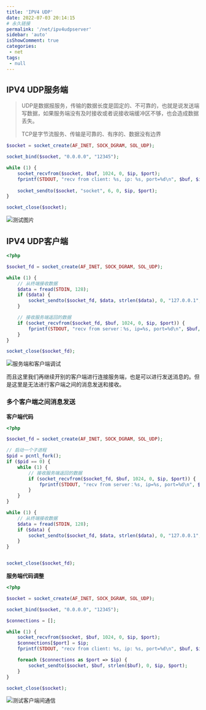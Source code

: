 ```yaml
---
title: 'IPV4 UDP'
date: 2022-07-03 20:14:15
# 永久链接
permalink: '/net/ipv4udpserver'
sidebar: 'auto'
isShowComment: true
categories:
 - net
tags:
 - null
---
```




## IPV4 UDP服务端

>   UDP是数据报服务，传输的数据长度是固定的、不可靠的，也就是说发送端写数据，如果服务端没有及时接收或者说接收端缓冲区不够，也会造成数据丢失。
>
>   TCP是字节流服务、传输是可靠的、有序的、数据没有边界



```php
$socket = socket_create(AF_INET, SOCK_DGRAM, SOL_UDP);

socket_bind($socket, "0.0.0.0", "12345");

while (1) {
    socket_recvfrom($socket, $buf, 1024, 0, $ip, $port);
    fprintf(STDOUT, "recv from client: %s, ip: %s, port=%d\n", $buf, $ip, $port);
    
    socket_sendto($socket, "socket", 6, 0, $ip, $port);
}

socket_close($socket);
```

![测试图片](https://xingqiu-tuchuang-1256524210.cos.ap-shanghai.myqcloud.com/4021/20220703204304.png)



## IPV4 UDP客户端

```php
<?php

$socket_fd = socket_create(AF_INET, SOCK_DGRAM, SOL_UDP);

while (1) {
    // 从终端接收数据
    $data = fread(STDIN, 128);
    if ($data) {
        socket_sendto($socket_fd, $data, strlen($data), 0, "127.0.0.1", "12345");
    }

    // 接收服务端返回的数据
    if (socket_recvfrom($socket_fd, $buf, 1024, 0, $ip, $port)) {
        fprintf(STDOUT, "recv from server：%s, ip=%s, port=%d\n", $buf, $ip, $port);
    }
}

socket_close($socket_fd);
```

![服务端和客户端调试](https://xingqiu-tuchuang-1256524210.cos.ap-shanghai.myqcloud.com/4021/20220703205735.png)

而且这里我们再继续开别的客户端进行连接服务端，也是可以进行发送消息的。但是这里是无法进行客户端之间的消息发送和接收。





### 多个客户端之间消息发送

**客户端代码**

```php
<?php

$socket_fd = socket_create(AF_INET, SOCK_DGRAM, SOL_UDP);

// 启动一个子进程
$pid = pcntl_fork();
if ($pid == 0) {
    while (1) {
        // 接收服务端返回的数据
        if (socket_recvfrom($socket_fd, $buf, 1024, 0, $ip, $port)) {
            fprintf(STDOUT, "recv from server：%s, ip=%s, port=%d\n", $buf, $ip, $port);
        }
    }
}

while (1) {
    // 从终端接收数据
    $data = fread(STDIN, 128);
    if ($data) {
        socket_sendto($socket_fd, $data, strlen($data), 0, "127.0.0.1", "12345");
    }
}


socket_close($socket_fd);
```

**服务端代码调整**

```php
<?php

$socket = socket_create(AF_INET, SOCK_DGRAM, SOL_UDP);

socket_bind($socket, "0.0.0.0", "12345");

$connections = [];

while (1) {
    socket_recvfrom($socket, $buf, 1024, 0, $ip, $port);
    $connections[$port] = $ip;
    fprintf(STDOUT, "recv from client: %s, ip: %s, port=%d\n", $buf, $ip, $port);

    foreach ($connections as $port => $ip) {
        socket_sendto($socket, $buf, strlen($buf), 0, $ip, $port);
    }
}

socket_close($socket);

```



![测试客户端间通信](https://xingqiu-tuchuang-1256524210.cos.ap-shanghai.myqcloud.com/4021/20220703230042.png)

